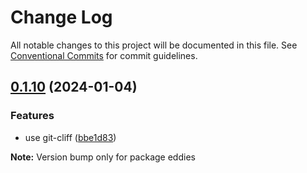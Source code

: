 # Change Log

All notable changes to this project will be documented in this file.
See [Conventional Commits](https://conventionalcommits.org) for commit guidelines.

## [0.1.10](https://github.com/malezjaa/eddies/compare/v0.1.8...v0.1.10) (2024-01-04)

### Features

- use git-cliff ([bbe1d83](https://github.com/malezjaa/eddies/commit/bbe1d83fbf59a94c86467b66c223b23af0e44b79))

**Note:** Version bump only for package eddies
